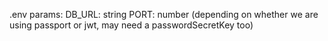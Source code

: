 .env params:
DB_URL: string
PORT: number
(depending on whether we are using passport or jwt, may need a passwordSecretKey too)